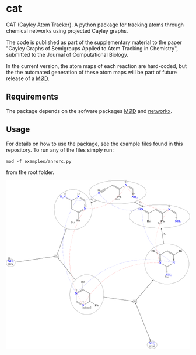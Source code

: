 # cat
CAT (Cayley Atom Tracker). A python package for
tracking atoms through chemical networks using projected Cayley graphs.

The code is published as part of the supplementary material to
the paper "Cayley Graphs of Semigroups Applied to
Atom Tracking in Chemistry", submitted to the Journal of Computational Biology.

In the current version, the atom maps of each reaction are hard-coded, but
the the automated generation of these atom maps will be part of
future release of a [MØD](https://cheminf.imada.sdu.dk/mod/).

## Requirements
The package depends on the sofware packages [MØD](https://cheminf.imada.sdu.dk/mod/)
and [networkx](https://networkx.org/).

## Usage
For details on how to use the package, see the example files found in this
repository. To run any of the files simply run: 
```
mod -f examples/anrorc.py
```
from the root folder.

<img align="center" src="https://github.com/Nojgaard/cat/blob/main/figs/anrorc_network.png" />
